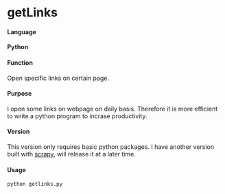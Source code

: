 # getLinks #

#### Language ####
**Python**

#### Function ####
Open specific links on certain page. 

#### Purpose #### 
I open some links on webpage on daily basis. Therefore it is more efficient to write a python program to incrase productivity. 

#### Version ####
This version only requires basic python packages. I have another version built with [scrapy](https://scrapy.org/), will release it at a later time.

#### Usage ####
`python getlinks.py`